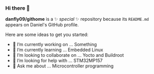 ### Hi there 👋

**danfly09/githome** is a ✨ _special_ ✨ repository because its `README.md` appears on Daniel's GitHub profile.

Here are some ideas to get you started:

- 🔭 I’m currently working on ... Something
- 🌱 I’m currently learning ... Embedded Linux
- 👯 I’m looking to collaborate on ... Yocto and Buildroot
- 🤔 I’m looking for help with ... STM32MP157
- 💬 Ask me about ... Microcontroller programming
